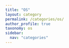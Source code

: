 ```yaml
---
title: "OS"
layout: category
permalink: /categories/os/
author_profile: true
taxonomy: os
sidebar:
  nav: "categories"
---
```

